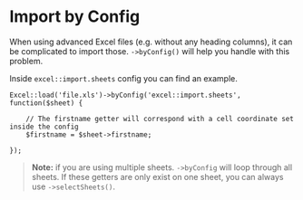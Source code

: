 # Import by Config

When using advanced Excel files (e.g. without any heading columns), it can be complicated to import those.
`->byConfig()` will help you handle with this problem.

Inside `excel::import.sheets` config you can find an example.

    Excel::load('file.xls')->byConfig('excel::import.sheets', function($sheet) {

        // The firstname getter will correspond with a cell coordinate set inside the config
        $firstname = $sheet->firstname;

    });

> **Note:** if you are using multiple sheets. `->byConfig` will loop through all sheets. If these getters are only exist on one sheet, you can always use `->selectSheets()`.